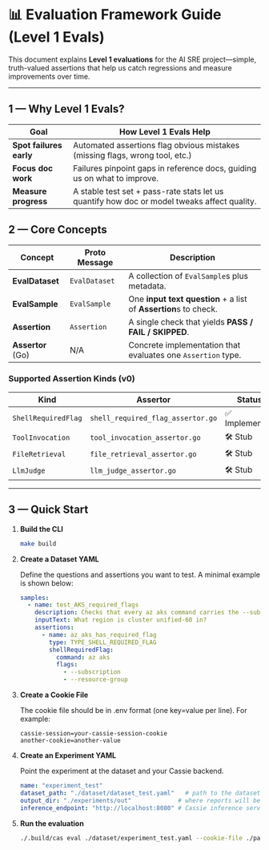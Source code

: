 # 📊 Evaluation Framework Guide (Level 1 Evals)

This document explains **Level 1 evaluations** for the AI SRE project—simple, truth-valued assertions that help us catch regressions and measure improvements over time.

---

## 1 — Why Level 1 Evals?

| Goal | How Level 1 Evals Help |
|------|-----------------------|
| **Spot failures early** | Automated assertions flag obvious mistakes (missing flags, wrong tool, etc.) |
| **Focus doc work** | Failures pinpoint gaps in reference docs, guiding us on what to improve. |
| **Measure progress** | A stable test set + pass-rate stats let us quantify how doc or model tweaks affect quality. |





## 2 — Core Concepts

| Concept | Proto Message | Description |
|---------|---------------|-------------|
| **EvalDataset** | `EvalDataset` | A collection of `EvalSample`s plus metadata. |
| **EvalSample** | `EvalSample` | One **input text question** + a list of **Assertion**s to check. |
| **Assertion** | `Assertion` | A single check that yields **PASS / FAIL / SKIPPED**. |
| **Assertor** (Go) | N/A | Concrete implementation that evaluates one `Assertion` type. |

### Supported Assertion Kinds (v0)

| Kind | Assertor | Status |
|------|----------|--------|
| `ShellRequiredFlag` | `shell_required_flag_assertor.go` | ✅ Implemented |
| `ToolInvocation` | `tool_invocation_assertor.go` | 🛠️ Stub |
| `FileRetrieval` | `file_retrieval_assertor.go` | 🛠️ Stub |
| `LlmJudge` | `llm_judge_assertor.go` | 🛠️ Stub |

---

## 3 — Quick Start

1. **Build the CLI**

   ```bash
   make build
   ```

2. **Create a Dataset YAML**

   Define the questions and assertions you want to test.  A minimal example is shown below:

   ```yaml
   samples:
     - name: test_AKS_required_flags
       description: Checks that every az aks command carries the --subscription and --resource-group flags.
       inputText: What region is cluster unified-60 in?
       assertions:
         - name: az_aks_has_required_flag
           type: TYPE_SHELL_REQUIRED_FLAG
           shellRequiredFlag:
             command: az aks
             flags:
               - --subscription
               - --resource-group
   ```

3. **Create a Cookie File**

   The cookie file should be in .env format (one key=value per line). For example:

   ```env
   cassie-session=your-cassie-session-cookie
   another-cookie=another-value
   ```

4. **Create an Experiment YAML**

   Point the experiment at the dataset and your Cassie backend.

   ```yaml
   name: "experiment_test"
   dataset_path: "./dataset/dataset_test.yaml"   # path to the dataset file above
   output_dir: "./experiments/out"             # where reports will be written
   inference_endpoint: "http://localhost:8080" # Cassie inference service
   ```

5. **Run the evaluation**

   ```bash
   ./.build/cas eval ./dataset/experiment_test.yaml --cookie-file ./path/to/cookies.env
   ```

